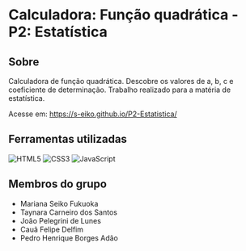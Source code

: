 # Calculadora: Função quadrática - P2: Estatística

## Sobre
Calculadora de função quadrática. Descobre os valores de a, b, c e coeficiente de determinação. Trabalho realizado para a matéria de estatística.

Acesse em: https://s-eiko.github.io/P2-Estatistica/

## Ferramentas utilizadas
![HTML5](https://img.shields.io/badge/HTML5-E34F26?style=for-the-badge&logo=html5&logoColor=white)
![CSS3](https://img.shields.io/badge/CSS3-1572B6?style=for-the-badge&logo=css3&logoColor=white)
![JavaScript](https://img.shields.io/badge/JavaScript-F7DF1E?style=for-the-badge&logo=javascript&logoColor=black)

## Membros do grupo
- Mariana Seiko Fukuoka
- Taynara Carneiro dos Santos
- João Pelegrini de Lunes
- Cauã Felipe Delfim
- Pedro Henrique Borges Adão
